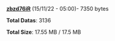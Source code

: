 [**zbzd76iR**](/data/zbzd76iR.txt) (15/11/22 - 05:00)- 7350 bytes

**Total Datas**: 3136

**Total Size**: 17.55 MB / 17.5 MB